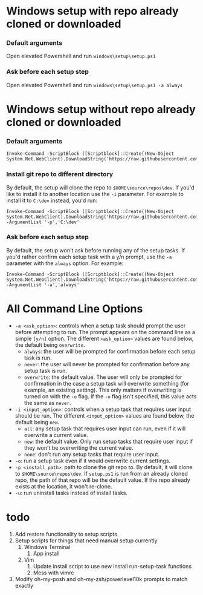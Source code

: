 # Windows setup with repo already cloned or downloaded

### Default arguments 
Open elevated Powershell and run `windows\setup\setup.ps1`

### Ask before each setup step
Open elevated Powershell and run `windows\setup\setup.ps1 -a always`

# Windows setup without repo already cloned or downloaded

### Default arguments
```
Invoke-Command -ScriptBlock ([Scriptblock]::Create((New-Object System.Net.WebClient).DownloadString('https://raw.githubusercontent.com/tdashroy/dev/test/windows/setup/setup.ps1')))
```

### Install git repo to different directory
By default, the setup will clone the repo to `$HOME\source\repos\dev`. If you'd like to install it to another location use the `-i` parameter. 
For example to install it to `C:\dev` instead, you'd run:
```
Invoke-Command -ScriptBlock ([Scriptblock]::Create((New-Object System.Net.WebClient).DownloadString('https://raw.githubusercontent.com/tdashroy/dev/test/windows/setup/setup.ps1'))) -ArgumentList '-p','C:\dev'
```

### Ask before each setup step
By default, the setup won't ask before running any of the setup tasks. If you'd rather confirm each setup task with a y/n prompt, use the `-a` parameter with the `always` option. For example: 
```
Invoke-Command -ScriptBlock ([Scriptblock]::Create((New-Object System.Net.WebClient).DownloadString('https://raw.githubusercontent.com/tdashroy/dev/test/windows/setup/setup.ps1'))) -ArgumentList '-a','always'
```

# All Command Line Options

- `-a <ask_option>`: controls when a setup task should prompt the user before attempting to run. The prompt appears on the command line as a simple `[y/n]` option. The different `<ask_option>` values are found below, the default being `overwrite`.  
  - `always`: the user will be prompted for confirmation before each setup task is run. 
  - `never`: the user will never be prompted for confirmation before any setup task is run.
  - `overwrite`: the default value. The user will only be prompted for confirmation in the case a setup task will overwrite something (for example, an existing setting). This only matters if overwriting is turned on with the `-o` flag. If the `-o` flag isn't specified, this value acts the same as `never`. 
- `-i <input_option>`: controls when a setup task that requires user input should be run. The different `<input_option>` values are found below, the default being `new`.
  - `all`: any setup task that requires user input can run, even if it will overwrite a current value. 
  - `new`: the default value. Only run setup tasks that require user input if they won't be overwriting the current value. 
  - `none`: don't run any setup tasks that require user input.
- `-o`: run a setup task even if it would overwrite current settings. 
- `-p <install_path>`: path to clone the git repo to. By default, it will clone to `$HOME\source\repos\dev`. If `setup.ps1` is run from an already cloned repo, the path of that repo will be the default value. If the repo already exists at the location, it won't re-clone.
- `-u`: run uninstall tasks instead of install tasks.

# todo
1. Add restore functionality to setup scripts
1. Setup scripts for things that need manual setup currently
    1. Windows Terminal
        1. App install
    1. Vim
        1. Update install script to use new install run-setup-task functions
        1. Mess with vimrc
1. Modify oh-my-posh and oh-my-zsh/powerlevel10k prompts to match exactly
